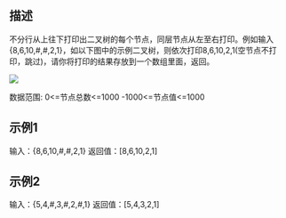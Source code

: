 ## 描述

不分行从上往下打印出二叉树的每个节点，同层节点从左至右打印。例如输入{8,6,10,#,#,2,1}，如以下图中的示例二叉树，则依次打印8,6,10,2,1(空节点不打印，跳过)，请你将打印的结果存放到一个数组里面，返回。

![](https://uploadfiles.nowcoder.com/images/20211029/557336_1635477973725/6C502E0240CAC668843969AFF396B5E4)  

数据范围:
0<=节点总数<=1000
-1000<=节点值<=1000
## 示例1
输入：{8,6,10,#,#,2,1}
返回值：[8,6,10,2,1]
## 示例2
输入：{5,4,#,3,#,2,#,1}
返回值：[5,4,3,2,1]